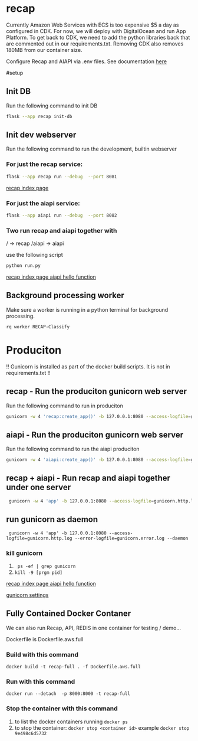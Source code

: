 # recap

Currently Amazon Web Services with ECS is too expensive $5 a day as configured in CDK. For now, we will deploy with DigitalOcean and run App Platform. To get back to CDK, we need to add the python libraries back that are commented out in our requirements.txt.  Removing CDK also removes 180MB from our container size.

Configure Recap and AIAPI via .env files.  See documentation [here](docs/environments.md)

#setup
## Init DB
Run the following command to init DB
```bash
flask --app recap init-db   
```

## Init dev webserver
Run the following command to run the development, builtin webserver

### For just the recap service: 
```bash
flask --app recap run --debug  --port 8081
```
[recap index page](http://127.0.0.1:8081/)

### For just the aiapi service: 
```bash
flask --app aiapi run --debug  --port 8082
```

### Two run recap and aiapi together with
/ -> recap
/aiapi -> aiapi

use the following script
```bash
python run.py
```

[recap index page ](http://127.0.0.1:8001/)
[aiapi hello function ](http://127.0.0.1:8001/aiapi/hello)

## Background processing worker
Make sure a worker is running in a python terminal for background processing.

```rq worker RECAP-Classify```

# Produciton

!! Gunicorn is installed as part of the docker build scripts. It is not in requirements.txt !!
## recap - Run the produciton gunicorn web server
Run the following command to run in produciton
```bash
gunicorn -w 4 'recap:create_app()' -b 127.0.0.1:8080 --access-logfile=gunicorn.http.log --error-logfile=gunicorn.error.log
```

## aiapi - Run the produciton gunicorn web server
Run the following command to run the aiapi produciton
```bash
gunicorn -w 4 'aiapi:create_app()' -b 127.0.0.1:8080 --access-logfile=gunicorn.http.log --error-logfile=gunicorn.error.log
```

## recap + aiapi - Run recap and aiapi together under one server

```bash
 gunicorn -w 4 'app' -b 127.0.0.1:8080 --access-logfile=gunicorn.http.log --error-logfile=gunicorn.error.log
```

## run gunicorn as daemon
``` gunicorn -w 4 'app' -b 127.0.0.1:8080 --access-logfile=gunicorn.http.log --error-logfile=gunicorn.error.log --daemon```

### kill gunicorn
1. ``` ps -ef | grep gunicorn```
2. ```kill -9 [prgm pid]```

[recap index page ](http://127.0.0.1:8080/)
[aiapi hello function ](http://127.0.0.1:8080/aiapi/hello)

[gunicorn settings](https://docs.gunicorn.org/en/stable/settings.html)

## Fully Contained Docker Contaner
We can also run Recap, API, REDIS in one container for testing / demo...

Dockerfile is Dockerfile.aws.full

### Build with this command

```docker build -t recap-full . -f Dockerfile.aws.full```

### Run with this command
```docker run --detach  -p 8000:8000 -t recap-full```
### Stop the container with this command

1. to list the docker containers running ```docker ps```
2. to stop the container: ```docker stop <container id>``` example ```docker stop 9e498c6d5732```